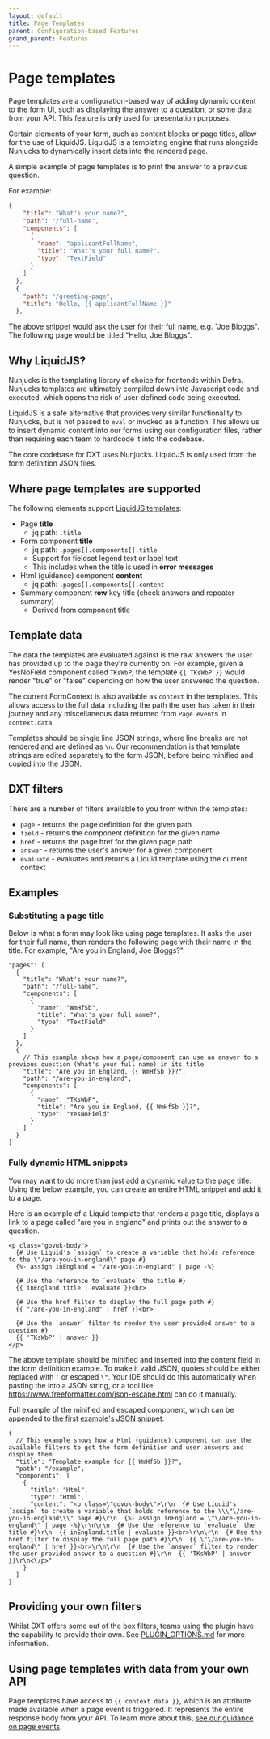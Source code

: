 ```yaml
---
layout: default
title: Page Templates
parent: Configuration-based Features
grand_parent: Features
---
```


# Page templates

Page templates are a configuration-based way of adding dynamic content to the form UI, such as displaying the answer to a question, or some data from your API. This feature is only used for presentation purposes.

Certain elements of your form, such as content blocks or page titles, allow for the use of LiquidJS. LiquidJS is a templating engine that runs alongside Nunjucks to dynamically insert data into the rendered page.

A simple example of page templates is to print the answer to a previous question.

For example:

```json
{
    "title": "What's your name?",
    "path": "/full-name",
    "components": [
      {
        "name": "applicantFullName",
        "title": "What's your full name?",
        "type": "TextField"
      }
    ]
  },
  {
    "path": "/greeting-page",
    "title": "Hello, {{ applicantFullName }}"
  },
```

The above snippet would ask the user for their full name, e.g. "Joe Bloggs". The following page would be titled "Hello, Joe Bloggs".

## Why LiquidJS?

Nunjucks is the templating library of choice for frontends within Defra. Nunjucks templates are ultimately compiled down into Javascript code and executed, which opens the risk of user-defined code being executed.

LiquidJS is a safe alternative that provides very similar functionality to Nunjucks, but is not passed to `eval` or invoked as a function. This allows us to insert dynamic content into our forms using our configuration files, rather than requiring each team to hardcode it into the codebase.

The core codebase for DXT uses Nunjucks. LiquidJS is only used from the form definition JSON files.

## Where page templates are supported

The following elements support [LiquidJS templates](https://liquidjs.com/):

- Page **title**
  - jq path: `.title`
- Form component **title**
  - jq path: `.pages[].components[].title`
  - Support for fieldset legend text or label text
  - This includes when the title is used in **error messages**
- Html (guidance) component **content**
  - jq path: `.pages[].components[].content`
- Summary component **row** key title (check answers and repeater summary)
  - Derived from component title

## Template data

The data the templates are evaluated against is the raw answers the user has provided up to the page they're currently on.
For example, given a YesNoField component called `TKsWbP`, the template `{{ TKsWbP }}` would render "true" or "false" depending on how the user answered the question.

The current FormContext is also available as `context` in the templates. This allows access to the full data including the path the user has taken in their journey and any miscellaneous data returned from `Page event`s in `context.data`.

Templates should be single line JSON strings, where line breaks are not rendered and are defined as `\n`. Our recommendation is that template strings are edited separately to the form JSON, before being minified and copied into the JSON.

## DXT filters

There are a number of filters available to you from within the templates:

- `page` - returns the page definition for the given path
- `field` - returns the component definition for the given name
- `href` - returns the page href for the given page path
- `answer` - returns the user's answer for a given component
- `evaluate` - evaluates and returns a Liquid template using the current context

## Examples

### Substituting a page title

Below is what a form may look like using page templates. It asks the user for their full name, then renders the following page with their name in the title. For example, "Are you in England, Joe Bloggs?".

```jsonc
"pages": [
  {
    "title": "What's your name?",
    "path": "/full-name",
    "components": [
      {
        "name": "WmHfSb",
        "title": "What's your full name?",
        "type": "TextField"
      }
    ]
  },
  {
    // This example shows how a page/component can use an answer to a previous question (What's your full name) in its title
    "title": "Are you in England, {{ WmHfSb }}?",
    "path": "/are-you-in-england",
    "components": [
      {
        "name": "TKsWbP",
        "title": "Are you in England, {{ WmHfSb }}?",
        "type": "YesNoField"
      }
    ]
  }
]
```

### Fully dynamic HTML snippets

You may want to do more than just add a dynamic value to the page title. Using the below example, you can create an entire HTML snippet and add it to a page.

Here is an example of a Liquid template that renders a page title, displays a link to a page called "are you in england" and prints out the answer to a question.

```jinja2
<p class="govuk-body">
  {# Use Liquid's `assign` to create a variable that holds reference to the \"/are-you-in-england\" page #}
  {%- assign inEngland = "/are-you-in-england" | page -%}

  {# Use the reference to `evaluate` the title #}
  {{ inEngland.title | evaluate }}<br>

  {# Use the href filter to display the full page path #}
  {{ "/are-you-in-england" | href }}<br>

  {# Use the `answer` filter to render the user provided answer to a question #}
  {{ 'TKsWbP' | answer }}
</p>
```

The above template should be minified and inserted into the content field in the form definition example. To make it valid JSON, quotes should be either replaced with `'` or escaped `\"`. Your IDE should do this automatically when pasting the into a JSON string, or a tool like https://www.freeformatter.com/json-escape.html can do it manually.

Full example of the minified and escaped component, which can be appended to [the first example's JSON snippet](#substituting-a-page-title).

```jsonc
{
  // This example shows how a Html (guidance) component can use the available filters to get the form definition and user answers and display them
  "title": "Template example for {{ WmHfSb }}?",
  "path": "/example",
  "components": [
    {
      "title": "Html",
      "type": "Html",
      "content": "<p class=\"govuk-body\">\r\n  {# Use Liquid's `assign` to create a variable that holds reference to the \\\"\/are-you-in-england\\\" page #}\r\n  {%- assign inEngland = \"\/are-you-in-england\" | page -%}\r\n\r\n  {# Use the reference to `evaluate` the title #}\r\n  {{ inEngland.title | evaluate }}<br>\r\n\r\n  {# Use the href filter to display the full page path #}\r\n  {{ \"\/are-you-in-england\" | href }}<br>\r\n\r\n  {# Use the `answer` filter to render the user provided answer to a question #}\r\n  {{ 'TKsWbP' | answer }}\r\n<\/p>"
    }
  ]
}
```

## Providing your own filters

Whilst DXT offers some out of the box filters, teams using the plugin have the capability to provide their own. See [PLUGIN_OPTIONS.md](../../PLUGIN_OPTIONS.md#custom-filters) for more information.

## Using page templates with data from your own API

Page templates have access to `{{ context.data }}`, which is an attribute made available when a page event is triggered. It represents the entire response body from your API. To learn more about this, [see our guidance on page events](./PAGE_EVENTS.md).
